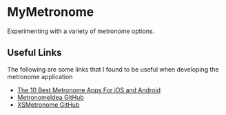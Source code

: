 # MyMetronome
Experimenting with a variety of metronome options.

## Useful Links
The following are some links that I found to be useful when developing the metronome application

- [The 10 Best Metronome Apps For iOS and Android](https://www.lindebladpiano.com/blog/best-metronome-apps)
- [MetronomeIdea GitHub](https://github.com/AlexShubin/MetronomeIdea)
- [XSMetronome GitHub](https://github.com/xiangyu-sun/XSMetronome)
